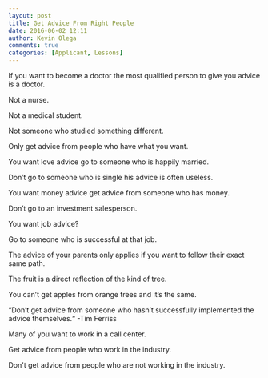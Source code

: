 ```yaml
---
layout: post
title: Get Advice From Right People
date: 2016-06-02 12:11
author: Kevin Olega
comments: true
categories: [Applicant, Lessons]
---
```

If you want to become a doctor the most qualified person to give you advice is a doctor.

Not a nurse.

Not a medical student.

Not someone who studied something different.

Only get advice from people who have what you want.

You want love advice go to someone who is happily married. 

Don’t go to someone who is single his advice is often useless.

You want money advice get advice from someone who has money. 

Don’t go to an investment salesperson.

You want job advice? 

Go to someone who is successful at that job.

The advice of your parents only applies if you want to follow their exact same path.

The fruit is a direct reflection of the kind of tree. 

You can’t get apples from orange trees and it’s the same.

“Don’t get advice from someone who hasn’t successfully implemented the advice themselves.“
-Tim Ferriss

Many of you want to work in a call center. 

Get advice from people who work in the industry. 

Don't get advice from people who are not working in the industry.
